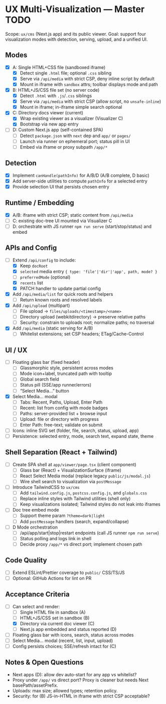 # UX Multi-Visualization — Master TODO

Scope: `ux/cms` (Next.js app) and its public viewer. Goal: support four visualization modes with detection, serving, upload, and a unified UI.

## Modes

- [x] A: Single HTML+CSS file (sandboxed iframe)
  - [x] Detect single `.html` file; optional `.css` sibling
  - [x] Serve via `/api/media` with strict CSP, deny inline script by default
  - [x] Mount in iframe with `sandbox` attrs; toolbar displays mode and path
- [x] B: HTML+JS/CSS file set (no server code)
  - [x] Detect `.html` with `.js`/`.css` siblings
  - [x] Serve via `/api/media` with strict CSP (allow script, no `unsafe-inline`)
  - [x] Mount in iframe; in-iframe simple search optional
- [x] C: Directory docs viewer (current)
  - [x] Wrap existing viewer as a visualizer (Visualizer C)
  - [x] Bootstrap via new app entry
- [ ] D: Custom Next.js app (self-contained SPA)
  - [ ] Detect `package.json` with `next` dep and `app/` or `pages/`
  - [ ] Launch via runner on ephemeral port; status pill in UI
  - [ ] Embed via iframe or proxy subpath `/app/*`

## Detection

- [x] Implement `canHandle(pathInfo)` for A/B/D (A/B complete, D basic)
- [x] Add server-side utilities to compute `pathInfo` for a selected entry
- [x] Provide selection UI that persists chosen entry

## Runtime / Embedding

- [x] A/B: iframe with strict CSP; static content from `/api/media`
- [ ] C: existing doc-tree UI mounted via Visualizer C
- [ ] D: orchestrate with JS runner `npm run serve` (start/stop/status) and embed

## APIs and Config

- [ ] Extend `/api/config` to include:
  - [x] Keep `docRoot`
  - [x] `selected` media entry `{ type: 'file'|'dir'|'app', path, mode? }`
  - [ ] `preferredMode` (optional)
  - [x] `recents` list
  - [x] PATCH handler to update partial config
- [x] Add `/api/media/list` for quick roots and helpers
  - [ ] Return known roots and resolved labels
- [x] Add `/api/upload` (multipart)
  - [ ] File upload → `files/uploads/<timestamp>/<name>`
  - [ ] Directory upload (webkitdirectory) → preserve relative paths
  - [ ] Security: constrain to uploads root; normalize paths; no traversal
- [x] Add `/api/media` (static serving for A/B)
  - [ ] Whitelist extensions; set CSP headers; ETag/Cache-Control

## UI / UX

- [ ] Floating glass bar (fixed header)
  - [ ] Glassmorphic style, persistent across modes
  - [ ] Mode icon+label, truncated path with tooltip
  - [ ] Global search field
  - [ ] Status pill (SSE/app runner/errors)
  - [ ] “Select Media…” button
- [x] Select Media… modal
  - [ ] Tabs: Recent, Paths, Upload, Enter Path
  - [ ] Recent: list from config with mode badges
  - [ ] Paths: server-provided list + browse input
  - [ ] Upload: file or directory with progress
  - [ ] Enter Path: free-text; validate on submit
- [ ] Icons: inline SVG set (folder, file, search, status, upload, app)
- [ ] Persistence: selected entry, mode, search text, expand state, theme

## Shell Separation (React + Tailwind)

- [ ] Create SPA shell at `app/viewer/page.tsx` (client component)
  - [ ] Glass bar (React) + VisualizationSurface (iframe)
  - [ ] React Select Media modal (replace legacy `public/js/modal.js`)
  - [ ] Wire shell search to visualization via `postMessage`
- [ ] Introduce TailwindCSS to `ux/cms`
  - [ ] Add `tailwind.config.js`, `postcss.config.js`, and `globals.css`
  - [ ] Replace inline styles with Tailwind utilities (shell only)
  - [ ] Keep visualizations isolated; Tailwind styles do not leak into iframes
- [ ] Doc tree embed mode
  - [ ] Support theme param `?theme=dark|light`
  - [ ] Add `postMessage` handlers (search, expand/collapse)
- [ ] D Mode orchestration
  - [ ] /api/app/start|stop|restart endpoints (call JS runner `npm run serve`)
  - [ ] Status polling and logs link in shell
  - [ ] Decide proxy `/app/*` vs direct port; implement chosen path

## Code Quality

- [ ] Extend ESLint/Prettier coverage to `public/` CSS/TS/JS
- [ ] Optional: GitHub Actions for lint on PR

## Acceptance Criteria

- [ ] Can select and render:
  - [ ] Single HTML file in sandbox (A)
  - [ ] HTML+JS/CSS set in sandbox (B)
  - [x] Directory via current doc viewer (C)
  - [ ] Next.js app embedded and status reported (D)
- [ ] Floating glass bar with icons, search, status across modes
- [ ] Select Media… modal (recent, list, input, upload)
- [ ] Config persists choices; SSE/refresh intact for (C)

## Notes & Open Questions

- Next apps (D): allow dev auto-start for any app vs whitelist?
- Proxy under `/app/` vs direct port? Proxy is cleaner but needs Next basePath/assetPrefix.
- Uploads: max size; allowed types; retention policy.
- Security: for (B) JS-in-HTML in iframe with strict CSP acceptable?
